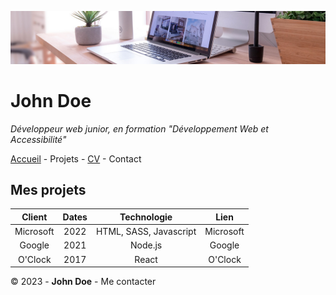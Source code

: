 ![desk-banner](img/desk-banner.jpg)

# John Doe
_Développeur web junior, en formation "Développement Web et Accessibilité"_

[Accueil](README.md) - Projets - [CV](CV.md) - Contact

## Mes projets
|Client|Dates|Technologie|Lien|
|:--:|:---:|:--:|:--:|
|Microsoft|2022|HTML, SASS, Javascript|Microsoft|
|Google|2021|Node.js|Google|
|O'Clock|2017|React|O'Clock|

© 2023 - **John Doe** - Me contacter
